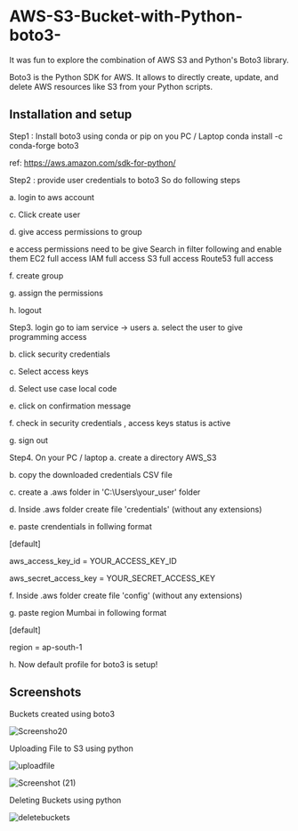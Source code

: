 # AWS-S3-Bucket-with-Python-boto3-

It was fun to explore the combination of AWS S3 and Python's Boto3 library.

Boto3 is the Python SDK for AWS. It allows to directly create, update, and delete AWS resources like S3 from your Python scripts.

## Installation and setup

Step1 : Install boto3 using conda or pip on you PC / Laptop
conda install -c conda-forge boto3

ref: https://aws.amazon.com/sdk-for-python/

Step2 : provide user credentials to boto3
So do following steps

a. login to aws account

c. Click create user

d. give access permissions to group

e access permissions need to be give Search in filter following and enable them EC2 full access IAM full access S3 full access Route53 full access

f. create group

g. assign the permissions

h. logout

Step3. login go to iam service -> users
a. select the user to give programming access

b. click security credentials

c. Select access keys

d. Select use case local code

e. click on confirmation message

f. check in security credentials , access keys status is active

g. sign out

Step4. On your PC / laptop
a. create a directory AWS_S3

b. copy the downloaded credentials CSV file

c. create a .aws folder in 'C:\Users\your_user\' folder

d. Inside .aws folder create file 'credentials' (without any extensions)

e. paste crendentials in follwing format

[default]

aws_access_key_id = YOUR_ACCESS_KEY_ID

aws_secret_access_key = YOUR_SECRET_ACCESS_KEY

f. Inside .aws folder create file 'config' (without any extensions)

g. paste region Mumbai in following format

[default]

region = ap-south-1

h. Now default profile for boto3 is setup!

## Screenshots

Buckets created using boto3

![Screensho20](https://github.com/harshnipane/AWS-S3-Bucket-with-Python-boto3-/assets/85990319/511dc4e4-d18a-4452-95de-607d81e8d0f1)


Uploading File to S3 using python

![uploadfile](https://github.com/harshnipane/AWS-S3-Bucket-with-Python-boto3-/assets/85990319/4e523594-1b09-413a-a77b-7416655ebab1)


![Screenshot (21)](https://github.com/harshnipane/AWS-S3-Bucket-with-Python-boto3-/assets/85990319/ca6727d5-7efd-4327-8e2a-e24a1fea1eb3)

Deleting Buckets using python

![deletebuckets](https://github.com/harshnipane/AWS-S3-Bucket-with-Python-boto3-/assets/85990319/2cbaca08-0d81-410a-8896-0924b854a7db)

